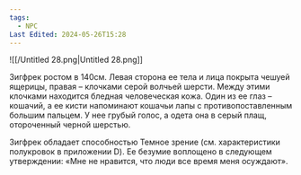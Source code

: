 ```yaml
---
tags:
  - NPC
Last Edited: 2024-05-26T15:28
---
```

![[/Untitled 28.png|Untitled 28.png]]

Зигфрек ростом в 140см. Левая сторона ее тела и лица покрыта чешуей ящерицы, правая – клочками серой волчьей шерсти. Между этими клочками находится бледная человеческая кожа. Один из ее глаз – кошачий, а ее кисти напоминают кошачьи лапы с противопоставленным большим пальцем. У нее грубый голос, а одета она в серый плащ, отороченный черной шерстью.

Зигфрек обладает способностью Темное зрение (см. характеристики полукровок в приложении D). Ее безумие воплощено в следующем утверждении: «Мне не нравится, что люди все время меня осуждают».